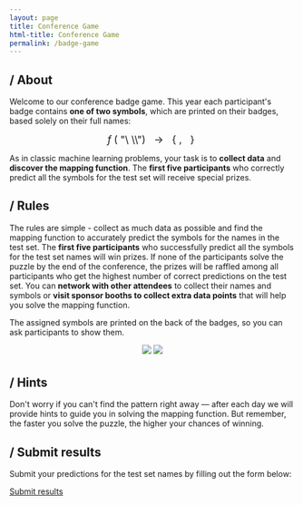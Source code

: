 ```yaml
---
layout: page
title: Conference Game
html-title: Conference Game
permalink: /badge-game
---
```


## / About

Welcome to our conference badge game. This year each participant's badge contains **one of two symbols**, which are printed on their badges, based solely on their full names:

<span style="font-size: 1.25em; text-align: center; display: block;">
<span style="letter-spacing: 5px;"><span style="font-style: italic;">f</span>(</span>"\<first-name\> \<last-name\>\"<span style="letter-spacing: 5px;">) → {<i class="fa-solid fa-chess"></i>, <i class="fa-solid fa-dna"></i>}</span>
</span>

As in classic machine learning problems, your task is to **collect data** and **discover the mapping function**.
The **first five participants** who correctly predict all the symbols for the test set will receive special prizes. 

## / Rules

The rules are simple - collect as much data as possible and find the mapping function to accurately predict the symbols for the names in the test set. The **first five participants** who successfully predict all the symbols for the test set names will win prizes. If none of the participants solve the puzzle by the end of the conference, the prizes will be raffled among all participants who get the highest number of correct predictions on the test set.
You can **network with other attendees** to collect their names and symbols or **visit sponsor booths to collect extra data points** that will help you solve the mapping function.

The assigned symbols are printed on the back of the badges, so you can ask participants to show them.

<div align="center" style="margin-bottom: 30px;">
    <img class="width-100 width-max-300px photo" style="margin-bottom: 5px;" src="{{ "./images/optimized/badge-game-800x800/badge-chess.webp" | relative_url }}">
    <img class="width-100 width-max-300px photo" style="margin-bottom: 5px;" src="{{ "./images/optimized/badge-game-800x800/badge-dna.webp" | relative_url }}">
</div>

## / Hints

Don't worry if you can't find the pattern right away — after each day we will provide hints to guide you in solving the mapping function. But remember, the faster you solve the puzzle, the higher your chances of winning.

## / Submit results

Submit your predictions for the test set names by filling out the form below:

<a href="https://badge-game.paperform.co" class="btn btn-default btn-lg" target="_blank"><i class="fa-solid fa-list"></i> Submit results</a>
